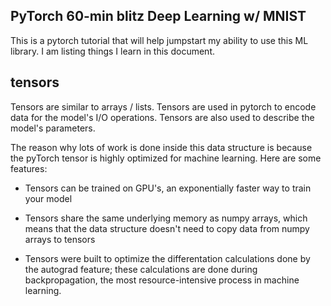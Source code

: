 ## PyTorch 60-min blitz Deep Learning w/ MNIST

This is a pytorch tutorial that will help jumpstart my ability to use this ML library. I am listing things I learn in this document.

## tensors

Tensors are similar to arrays / lists. Tensors are used in pytorch to encode data for the model's I/O operations. Tensors are also used to describe the model's parameters. 

The reason why lots of work is done inside this data structure is because the pyTorch tensor is highly optimized for machine learning. Here are some features:

- Tensors can be trained on GPU's, an exponentially faster way to train your model

- Tensors share the same underlying memory as numpy arrays, which means that the data structure doesn't need to copy data from numpy arrays to tensors

- Tensors were built to optimize the differentation calculations done by the autograd feature; these calculations are done during backpropagation, the most resource-intensive process in machine learning. 

